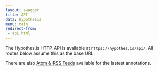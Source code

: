 ```yaml
---
layout: swagger
title: API
data: hypothesis
menu: main
redirect-from:
 - api.html
---
```


The Hypothes.is HTTP API is available at `https://hypothes.is/api/`. All routes
below assume this as the base URL.

There are also [Atom & RSS Feeds](api/feeds.html) available for the lastest annotations.
